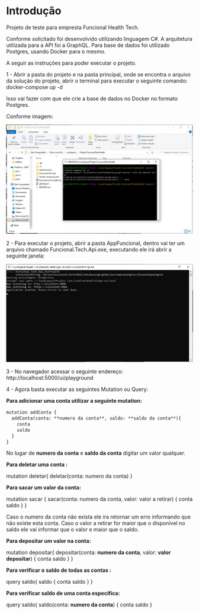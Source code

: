 <h1>Introdução</h1>

Projeto de teste para empresta Funcional Health Tech.

Conforme solicitado foi desenvolvido utilizando linguagem C#.
A arquitetura utilizada para a API foi a GraphQL.
Para base de dados foi utilizado Postgres, usando Docker para o mesmo.

A seguir as instruções para poder executar o projeto.

1 - Abrir a pasta do projeto e na pasta principal, onde se encontra o arquivo da solução do projeto, abrir o terminal para executar o seguinte comando: docker-compose up -d

Isso vai fazer com que ele crie a base de dados no Docker no formato Postgres.

Conforme imagem:

<img src="Images\passo-1.jpg" />

2 - Para executar o projeto, abrir a pasta AppFuncional, dentro vai ter um arquivo chamado Funcional.Tech.Api.exe, executando ele irá abrir a seguinte janela:

<img src="Images\passo-2.jpg" />

3 - No navegador acessar o seguinte endereço: http://localhost:5000/ui/playground

4 - Agora basta executar as seguintes Mutation ou Query:

**Para adicionar uma conta utilizar a seguinte mutation:**

```
mutation addConta {
  addConta(conta: **numero da conta**, saldo: **saldo da conta**){
    conta
    saldo
  }
}
```

No lugar de **numero da conta** e **saldo da conta** digitar um valor qualquer.

**Para deletar uma conta :**

mutation deletar{
  deletar(conta: numero da conta)
}

**Para sacar um valor da conta:**

mutation sacar {
  sacar(conta: numero da conta, valor: valor a retirar)
  {
    conta
    saldo
  }
}

Caso o numero da conta não exista ele ira retornar um erro informando que não existe esta conta.
Caso o valor a retirar for maior que o disponível no saldo ele vai informar que o valor e maior que o saldo.

**Para depositar um valor na conta:**

mutation depositar{
  depositar(conta: **numero da conta**, valor: **valor depositar**)
  {
    conta
    saldo
  }
}

**Para verificar o saldo de todas as contas :**

 query saldo{
  saldo
  {
    conta
    saldo
  }
}

**Para verificar saldo de uma conta especifica:**

 query saldo{
  saldo(conta: **numero da conta**)
  {
    conta
    saldo
  }


